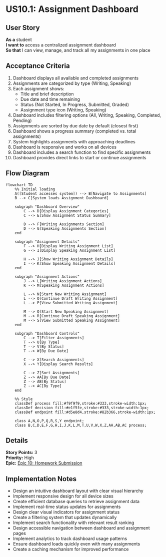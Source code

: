 # US10.1: Assignment Dashboard

## User Story

**As a** student  
**I want to** access a centralized assignment dashboard  
**So that** I can view, manage, and track all my assignments in one place

## Acceptance Criteria

1. Dashboard displays all available and completed assignments
2. Assignments are categorized by type (Writing, Speaking)
3. Each assignment shows:
   - Title and brief description
   - Due date and time remaining
   - Status (Not Started, In Progress, Submitted, Graded)
   - Assignment type icon (Writing, Speaking)
4. Dashboard includes filtering options (All, Writing, Speaking, Completed, Pending)
5. Assignments are sorted by due date by default (closest first)
6. Dashboard shows a progress summary (completed vs. total assignments)
7. System highlights assignments with approaching deadlines
8. Dashboard is responsive and works on all devices
9. Dashboard includes a search function to find specific assignments
10. Dashboard provides direct links to start or continue assignments

## Flow Diagram

```mermaid
flowchart TD
    %% Initial loading
    A([Student accesses system]) --> B[Navigate to Assignments]
    B --> C[System loads Assignment Dashboard]

    subgraph "Dashboard Overview"
        C --> D[Display Assignment Categories]
        C --> E[Show Assignment Status Summary]

        D --> F[Writing Assignments Section]
        D --> G[Speaking Assignments Section]
    end

    subgraph "Assignment Details"
        F --> H[Display Writing Assignment List]
        G --> I[Display Speaking Assignment List]

        H --> J[Show Writing Assignment Details]
        I --> K[Show Speaking Assignment Details]
    end

    subgraph "Assignment Actions"
        J --> L[Writing Assignment Actions]
        K --> M[Speaking Assignment Actions]

        L --> N[Start New Writing Assignment]
        L --> O[Continue Draft Writing Assignment]
        L --> P[View Submitted Writing Assignment]

        M --> Q[Start New Speaking Assignment]
        M --> R[Continue Draft Speaking Assignment]
        M --> S[View Submitted Speaking Assignment]
    end

    subgraph "Dashboard Controls"
        C --> T[Filter Assignments]
        T --> U[By Type]
        T --> V[By Status]
        T --> W[By Due Date]

        C --> X[Search Assignments]
        X --> Y[Display Search Results]

        C --> Z[Sort Assignments]
        Z --> AA[By Due Date]
        Z --> AB[By Status]
        Z --> AC[By Type]
    end

    %% Style
    classDef process fill:#f9f9f9,stroke:#333,stroke-width:1px;
    classDef decision fill:#e1f5fe,stroke:#333,stroke-width:1px;
    classDef endpoint fill:#d5e8d4,stroke:#82b366,stroke-width:1px;

    class A,N,O,P,Q,R,S,Y endpoint;
    class B,C,D,E,F,G,H,I,J,K,L,M,T,U,V,W,X,Z,AA,AB,AC process;
```

## Details

**Story Points:** 3  
**Priority:** High  
**Epic:** [Epic 10: Homework Submission](./README.md)

## Implementation Notes

- Design an intuitive dashboard layout with clear visual hierarchy
- Implement responsive design for all device sizes
- Create efficient database queries to retrieve assignment data
- Implement real-time status updates for assignments
- Design clear visual indicators for assignment status
- Create a filtering system that updates dynamically
- Implement search functionality with relevant result ranking
- Design accessible navigation between dashboard and assignment pages
- Implement analytics to track dashboard usage patterns
- Ensure dashboard loads quickly even with many assignments
- Create a caching mechanism for improved performance
